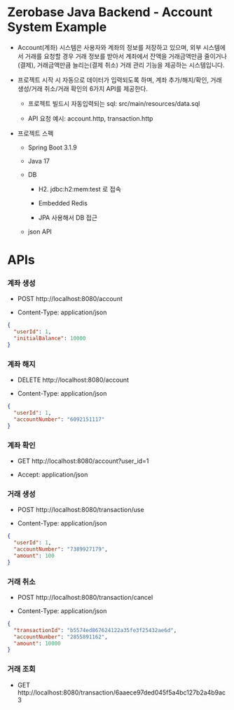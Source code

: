 # Zerobase Java Backend - Account System Example

- Account(계좌) 시스템은 사용자와 계좌의 정보를 저장하고 있으며, 외부 시스템에서 거래를 요청할 경우 거래 정보를 받아서 계좌에서 잔액을 거래금액만큼 줄이거나(결제), 거래금액만큼 늘리는(결제 취소) 거래 관리 기능을 제공하는 시스템입니다.

- 프로젝트 시작 시 자동으로 데이터가 입력되도록 하며, 계좌 추가/해지/확인, 거래 생성/거래 취소/거래 확인의 6가지 API를 제공한다.

    - 프로젝트 빌드시 자동입력되는 sql: src/main/resources/data.sql

    - API 요청 예시: account.http, transaction.http

- 프로젝트 스펙

    - Spring Boot 3.1.9

    - Java 17

    - DB

        - H2. jdbc:h2:mem:test 로 접속

        - Embedded Redis

        - JPA 사용해서 DB 접근

    - json API
    

# APIs

### 계좌 생성

- POST http://localhost:8080/account

- Content-Type: application/json

```json
{
  "userId": 1,
  "initialBalance": 10000
}
```

### 계좌 해지

- DELETE http://localhost:8080/account

- Content-Type: application/json

```json
{
  "userId": 1,
  "accountNumber": "6092151117"
}
```

### 계좌 확인

- GET http://localhost:8080/account?user_id=1

- Accept: application/json

### 거래 생성

- POST http://localhost:8080/transaction/use

- Content-Type: application/json

```json
{
  "userId": 1,
  "accountNumber": "7389927179",
  "amount": 100
}
```

### 거래 취소

- POST http://localhost:8080/transaction/cancel

- Content-Type: application/json

```json
{
  "transactionId": "b5574ed867624122a35fe3f25432ae6d",
  "accountNumber": "2855891162",
  "amount": 10000
}
```

### 거래 조회

- GET http://localhost:8080/transaction/6aaece97ded045f5a4bc127b2a4b9ac3
